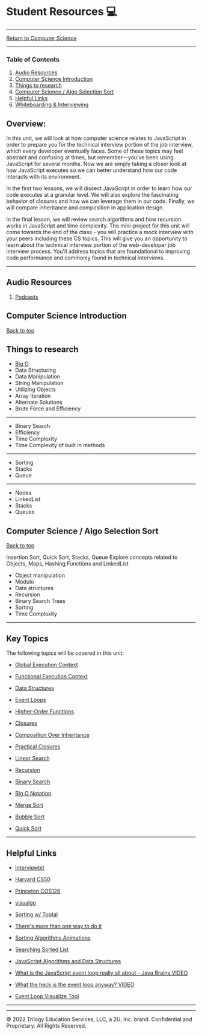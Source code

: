 # Student Resources :computer:

<hr>

[Return to Computer Science](../README.md)

<hr>

### Table of Contents
01. [Audio Resources](#audio-resources)
02. [Computer Science Introduction](#computer-science-introduction)
03. [Things to research](#things-to-research)
04. [Computer Science / Algo Selection Sort](#computer-science--algo-selection-sort)
05. [Helpful Links](#helpful-links)
06. [Whiteboarding & Interviewing](#whiteboarding-and-Interviews)

## Overview:

In this unit, we will look at how computer science relates to JavaScript in order to prepare you for the technical interview portion of the job interview, which every developer eventually faces. Some of these topics may feel abstract and confusing at times, but remember&mdash;you've been using JavaScript for several months. Now we are simply taking a closer look at how JavaScript executes so we can better understand how our code interacts with its environment.

In the first two lessons, we will dissect JavaScript in order to learn how our code executes at a granular level. We will also explore the fascinating behavior of closures and how we can leverage them in our code. Finally, we will compare inheritance and composition in application design. 

In the final lesson, we will review search algorithms and how recursion works in JavaScript and time complexity. The mini-project for this unit will come towards the end of the class - you will practice a mock interview with your peers including these CS topics. This will give you an opportunity to learn about the technical interview portion of the web-developer job interview process. You'll address topics that are foundational to improving code performance and commonly found in technical interviews.

<hr>

## Audio Resources

01. [Podcasts](./podcasts.md)

## Computer Science Introduction
[Back to top](#student-resources)

## Things to research

* [Big O](https://youtu.be/kS_gr2_-ws8)
* Data Structuring
* Data Manipulation
* String Manipulation
* Utilizing Objects
* Array Iteration
* Alternate Solutions
* Brute Force and Efficiency

<hr>

* Binary Search
* Efficiency
* Time Complexity
* Time Complexity of built in methods

<hr>

* Sorting
* Stacks
* Queue

<hr>

* Nodes
* LinkedList
* Stacks
* Queues

## Computer Science / Algo Selection Sort
[Back to top](#student-resources)

Insertion Sort, Quick Sort, Stacks, Queue
Explore concepts related to Objects, Maps, Hashing Functions and LinkedList

* Object manipulation
* Modulo
* Data structures
* Recursion
* Binary Search Trees
* Sorting
* Time Complexity

<hr>

## Key Topics

The following topics will be covered in this unit:

* [Global Execution Context](https://developer.mozilla.org/en-US/docs/Web/JavaScript/Reference/Operators/this#global_context)

* [Functional Execution Context](https://developer.mozilla.org/en-US/docs/Web/JavaScript/Reference/Operators/this#Function_context)

* [Data Structures](https://en.wikipedia.org/wiki/Data_structure)

* [Event Loops](https://developer.mozilla.org/en-US/docs/Web/JavaScript/EventLoop#Event_loop)

* [Higher-Order Functions](https://eloquentjavascript.net/05_higher_order.html#h_xxCc98lOBK)

* [Closures](https://developer.mozilla.org/en-US/docs/Web/JavaScript/Closures)

* [Composition Over Inheritance](https://en.wikipedia.org/wiki/Composition_over_inheritance)

* [Practical Closures](https://developer.mozilla.org/en-US/docs/Web/JavaScript/Closures/#Practical_closures)

* [Linear Search](https://en.wikipedia.org/wiki/Linear_search)

* [Recursion](https://en.wikipedia.org/wiki/Recursion)

* [Binary Search](https://en.wikipedia.org/wiki/Binary_search_algorithm)

* [Big O Notation](https://en.wikipedia.org/wiki/Big_O_notation)

* [Merge Sort](https://en.wikipedia.org/wiki/Sorting_algorithm#Merge_sort)

* [Bubble Sort](https://en.wikipedia.org/wiki/Sorting_algorithm#Bubble_sort)

* [Quick Sort](https://en.wikipedia.org/wiki/Sorting_algorithm#Quicksort)


<hr>

## Helpful Links

* [Interviewbit](https://www.interviewbit.com/)
* [Harvard CS50](https://www.edx.org/course/introduction-computer-science-harvardx-cs50x)
* [Princeton COS126](https://www.edx.org/course/introduction-computer-science-harvardx-cs50x)
* [visualgo](https://visualgo.net/en)
* [Sorting w/ Toptal](https://www.toptal.com/developers/sorting-algorithms/)
* [There's more than one way to do it](https://en.wikipedia.org/wiki/There%27s_more_than_one_way_to_do_it)

* [Sorting Algorithms Animations](https://www.toptal.com/developers/sorting-algorithms)
* [Searching Sorted List](https://www.cs.usfca.edu/~galles/visualization/Search.html)
* [JavaScript Algorithms and Data Structures](https://github.com/trekhleb/javascript-algorithms)
* [What is the JavaScript event loop really all about - Java Brains VIDEO](https://youtu.be/EI7sN1dDwcY)
* [What the heck is the event loop anyway? VIDEO](https://youtu.be/8aGhZQkoFbQ)
* [Event Loop Visualize Tool](http://latentflip.com/loupe/?code=JC5vbignYnV0dG9uJywgJ2NsaWNrJywgZnVuY3Rpb24gb25Db[…]bWUgdG8gbG91cGUuIik7!!!PGJ1dHRvbj5DbGljayBtZSE8L2J1dHRvbj4%3D)

<hr>

---
© 2022 Trilogy Education Services, LLC, a 2U, Inc. brand. Confidential and Proprietary. All Rights Reserved.

